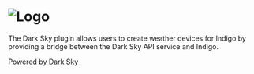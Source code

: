 # ![Logo](https://github.com/DaveL17/DarkSky/wiki/img/img_Dark_Sky.png)

The Dark Sky plugin allows users to create weather devices for Indigo by 
providing a bridge between the Dark Sky API service and Indigo.

[Powered by Dark Sky](https://darksky.net/poweredby/)

